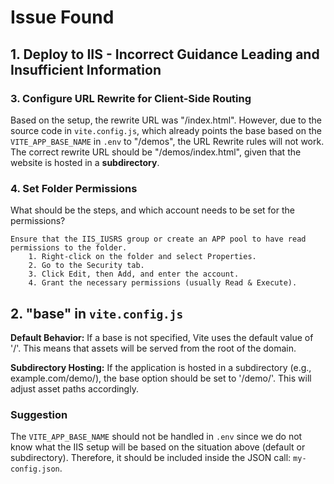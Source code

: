# Issue Found

## 1. Deploy to IIS - Incorrect Guidance Leading and Insufficient Information

### 3. Configure URL Rewrite for Client-Side Routing

Based on the setup, the rewrite URL was "/index.html". However, due to the source code in `vite.config.js`, which already points the base based on the `VITE_APP_BASE_NAME` in `.env` to "/demos", the URL Rewrite rules will not work. The correct rewrite URL should be "/demos/index.html", given that the website is hosted in a **subdirectory**.

### 4. Set Folder Permissions

What should be the steps, and which account needs to be set for the permissions?

    Ensure that the IIS_IUSRS group or create an APP pool to have read permissions to the folder.
        1. Right-click on the folder and select Properties.
        2. Go to the Security tab.
        3. Click Edit, then Add, and enter the account.
        4. Grant the necessary permissions (usually Read & Execute).

## 2. "base" in `vite.config.js`

**Default Behavior:** If a base is not specified, Vite uses the default value of '/'. This means that assets will be served from the root of the domain.

**Subdirectory Hosting:** If the application is hosted in a subdirectory (e.g., example.com/demo/), the base option should be set to '/demo/'. This will adjust asset paths accordingly.

### Suggestion

The `VITE_APP_BASE_NAME` should not be handled in `.env` since we do not know what the IIS setup will be based on the situation above (default or subdirectory). Therefore, it should be included inside the JSON call: `my-config.json`.
